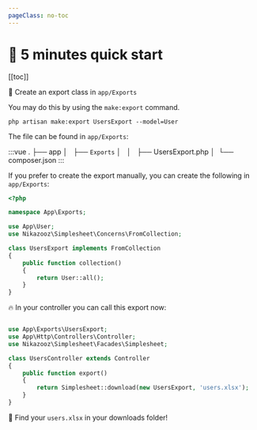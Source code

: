 ```yaml
---
pageClass: no-toc
---
```


# :rocket: 5 minutes quick start

[[toc]]

:muscle: Create an export class in `app/Exports`

You may do this by using the `make:export` command.

```
php artisan make:export UsersExport --model=User
```

The file can be found in `app/Exports`:

:::vue
.
├── app
│   ├── `Exports`
│   │   ├── UsersExport.php
│ 
└── composer.json
:::

If you prefer to create the export manually, you can create the following in `app/Exports`:

```php
<?php

namespace App\Exports;

use App\User;
use Nikazooz\Simplesheet\Concerns\FromCollection;

class UsersExport implements FromCollection
{
    public function collection()
    {
        return User::all();
    }
}
```

:fire: In your controller you can call this export now:

```php

use App\Exports\UsersExport;
use App\Http\Controllers\Controller;
use Nikazooz\Simplesheet\Facades\Simplesheet;

class UsersController extends Controller
{
    public function export()
    {
        return Simplesheet::download(new UsersExport, 'users.xlsx');
    }
}
```

:page_facing_up: Find your `users.xlsx` in your downloads folder!
